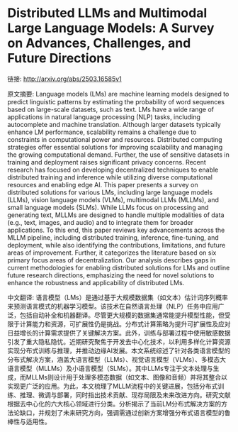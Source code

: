 # Distributed LLMs and Multimodal Large Language Models: A Survey on Advances, Challenges, and Future Directions

链接: http://arxiv.org/abs/2503.16585v1

原文摘要:
Language models (LMs) are machine learning models designed to predict
linguistic patterns by estimating the probability of word sequences based on
large-scale datasets, such as text. LMs have a wide range of applications in
natural language processing (NLP) tasks, including autocomplete and machine
translation. Although larger datasets typically enhance LM performance,
scalability remains a challenge due to constraints in computational power and
resources. Distributed computing strategies offer essential solutions for
improving scalability and managing the growing computational demand. Further,
the use of sensitive datasets in training and deployment raises significant
privacy concerns. Recent research has focused on developing decentralized
techniques to enable distributed training and inference while utilizing diverse
computational resources and enabling edge AI. This paper presents a survey on
distributed solutions for various LMs, including large language models (LLMs),
vision language models (VLMs), multimodal LLMs (MLLMs), and small language
models (SLMs). While LLMs focus on processing and generating text, MLLMs are
designed to handle multiple modalities of data (e.g., text, images, and audio)
and to integrate them for broader applications. To this end, this paper reviews
key advancements across the MLLM pipeline, including distributed training,
inference, fine-tuning, and deployment, while also identifying the
contributions, limitations, and future areas of improvement. Further, it
categorizes the literature based on six primary focus areas of
decentralization. Our analysis describes gaps in current methodologies for
enabling distributed solutions for LMs and outline future research directions,
emphasizing the need for novel solutions to enhance the robustness and
applicability of distributed LMs.

中文翻译:
语言模型（LMs）是通过基于大规模数据集（如文本）估计词序列概率来预测语言模式的机器学习模型。该技术在自然语言处理（NLP）任务中应用广泛，包括自动补全和机器翻译。尽管更大规模的数据集通常能提升模型性能，但受限于计算能力和资源，可扩展性仍是挑战。分布式计算策略为提升可扩展性及应对日益增长的计算需求提供了关键解决方案。此外，训练与部署过程中使用敏感数据引发了重大隐私隐忧。近期研究聚焦于开发去中心化技术，以利用多样化计算资源实现分布式训练与推理，并推动边缘AI发展。本文系统综述了针对各类语言模型的分布式解决方案，涵盖大语言模型（LLMs）、视觉语言模型（VLMs）、多模态大语言模型（MLLMs）及小语言模型（SLMs）。其中LLMs专注于文本处理与生成，而MLLMs则设计用于处理多模态数据（如文本、图像和音频）并将其整合以实现更广泛的应用。为此，本文梳理了MLLM流程中的关键进展，包括分布式训练、推理、微调与部署，同时指出技术贡献、现存局限及未来改进方向。研究文献根据去中心化的六大核心领域进行分类。分析揭示了当前LM分布式解决方案的方法论缺口，并规划了未来研究方向，强调需通过创新方案增强分布式语言模型的鲁棒性与适用性。
